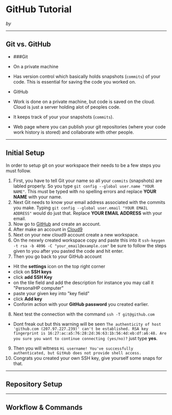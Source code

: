 # GitHub Tutorial

_by <Issam Djadja>_

---
## Git vs. GitHub
* ###Git
 * On a private machine
 * Has version control which basically holds snapshots (`commits`) of your code. This is essential for saving the code you worked on.

* GitHub
 * Work is done on a private machine, but code is saved on the cloud. Cloud is just a server holding alot of peoples code.
 * It keeps track of your your snapshots (`commits`).
 * Web page where you can publish your git repositories (where your code work history is stored) and collaborate with other people.



---
## Initial Setup
In order to setup git on your workspace their needs to be a few steps you must follow.  
1) First, you have to tell Git your name so all your `commits` (snapshots) are labled properly. So you type `git config --global user.name "YOUR NAME"`. This must be typed with no spelling errors and replace **YOUR NAME** with your name.  
2) Next Git needs to know your email address associated with the commits you make. Typing `git config --global user.email "YOUR EMAIL ADDRESS"` would do just that. Replace **YOUR EMAIL ADDRESS** with your email.  
3) Now go to [GitHub](https://github.com/) and create an account.  
4) After make an account in [Cloud9](https://c9.io/web/sign-up/free)  
5) Next on your new cloud9 account create a new workspace.
6) On the nexwly created workspace copy and paste this into it `ssh-keygen -t rsa -b 4096 -C "your_email@example.com"` be sure to follow the steps given to you after you pasted the code and hit enter.  
7) Then you go back to your GitHub account 

* Hit the **settings** icon on the top right corner 
* click on **SSH keys** 
* click **add SSH Key**
* on the tile field and add the description for instance you may call it "PersonalHP computer"
* paste your given key into "key field"
* click **Add key**
* Conforim action with your **GitHub password** you created earlier.  

8) Next test the connection with the command `ssh -T git@github.com`
* Dont freak out but this warning will be seen `The authenticity of host 'github.com (207.97.227.239)' can't be established.
RSA key fingerprint is 16:27:ac:a5:76:28:2d:36:63:1b:56:4d:eb:df:a6:48.
Are you sure you want to continue connecting (yes/no)?` just type **yes**.  
9) Then you will witness `Hi username! You've successfully authenticated, but GitHub does not
provide shell access.`  
10) Congrats you created your own SSH key, give yourself some snaps for that. 




---
## Repository Setup



---
## Workflow & Commands